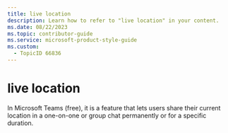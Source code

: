 ```yaml
---
title: live location
description: Learn how to refer to "live location" in your content.
ms.date: 08/22/2023
ms.topic: contributor-guide
ms.service: microsoft-product-style-guide
ms.custom:
  - TopicID 66836
---
```



# live location

In Microsoft Teams (free), it is a feature that lets users share their current location in a one-on-one or group chat permanently or for a specific duration.

